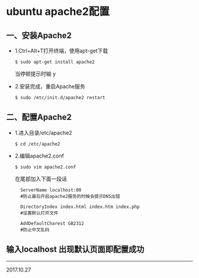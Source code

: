 # ubuntu apache2配置

## 一、安装Apache2

* 1.Ctrl+Alt+T打开终端，使用apt-get下载

    ```
    $ sudo apt-get install apache2
    ```
    当停顿提示时输 y

* 2.安装完成，重启Apache服务

    ```
    $ sudo /etc/init.d/apache2 restart
    ```
## 二、配置Apache2

* 1.进入目录/etc/apache2

    ```
    $ cd /etc/apache2
    ```
* 2.编辑apache2.conf

    ```
    $ sudo vim apache2.conf
    ```
    在尾部加入下面一段话

        ServerName localhost:80
        #防止最后开启apache2服务的时候会提示DNS出错

        DirectoryIndex index.html index.htm index.php
        #设置默认打开文件

        AddDefaultCharest GB2312
        #防止中文乱码

## 输入localhost 出现默认页面即配置成功




























* * *
2017.10.27

